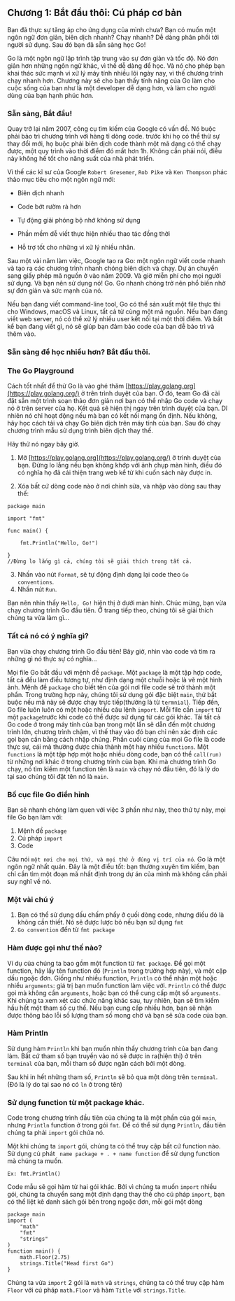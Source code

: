 ## Chương 1: Bắt đầu thôi: Cú pháp cơ bản

Bạn đã thực sự tăng áp cho ứng dụng của mình chưa? Bạn có muốn một ngôn ngữ đơn giản, biên dịch nhanh? Chạy nhanh? Dễ dàng phân phối tới người sử dụng. Sau đó bạn đã sẵn sàng học Go!

Go là một ngôn ngữ lập trình tập trung vào sự đơn giản và tốc độ. Nó đơn giản hơn những ngôn ngữ khác, vì thế dễ dàng để học. Và nó cho phép bạn khai thác sức mạnh vi xử lý máy tính nhiều lõi ngày nay, vì thế chương trình chạy nhanh hơn. Chương này sẽ cho bạn thấy tính năng của Go làm cho cuộc sống của bạn như là một developer dễ dạng hơn, và làm cho người dùng của bạn hạnh phúc hơn.

### Sẵn sàng, Bắt đầu!

Quay trở lại năm 2007, công cụ tìm kiếm của Google có vấn đề. Nó buộc phải bảo trì chương trình với hàng tỉ dòng code. trước khi họ có thể thử sự thay đổi mới, họ buộc phải biên dịch code thành một mã dạng có thể chạy được, một quy trình vào thời điểm đó mất hơn 1h. Không cần phải nói, điều này không hề tốt cho năng suất của nhà phát triển.

Vì thế các kĩ sư của Google `Robert Gresemer`, `Rob Pike` và `Ken Thompson` phác thảo mục tiêu cho một ngôn ngữ mới:

- Biên dịch nhanh

- Code bớt rườm rà hơn

- Tự động giải phóng bộ nhớ không sử dụng

- Phần mềm dễ viết thực hiện nhiều thao tác đồng thời

- Hỗ trợ tốt cho những vi xử lý nhiều nhân.

Sau một vài năm làm việc, Google tạo ra Go: một ngôn ngữ viết code nhanh và tạo ra các chương trình nhanh chóng biên dịch và chạy. Dự án chuyển sang giấy phép mã nguồn ở vào năm 2009. Và giờ miễn phí cho mọi người sử dụng. Và bạn nên sử dụng nó! Go. Go nhanh chóng trở nên phổ biến nhờ sự đơn giản và sức mạnh của nó.

Nếu bạn đang viết command-line tool, Go có thể sản xuất một file thực thi cho Windows, macOS và Linux, tất cả từ cùng một mã nguồn. Nếu bạn đang viết web server, nó có thể xử lý nhiều user kết nối tại một thời điểm. Và bất kể bạn đang viết gì, nó sẽ giúp bạn đảm bảo code của bạn dễ bảo trì và thêm vào.

### Sẵn sàng để học nhiều hơn? Bắt đầu thôi.

### The Go Playground

Cách tốt nhất để thử Go là vào ghé thăm [https://play.golang.org](https://play.golang.org/) ở trên trình duyệt của bạn. Ở đó, team Go đã cài đặt sẵn một trình soạn thảo đơn giản nơi bạn có thể nhập Go code và chạy nó ở trên server của họ. Kết quả sẽ hiện thị ngay trên trình duyệt của bạn. Dĩ nhiên nó chỉ hoạt động nếu mà bạn có kết nối mạng ổn định. Nếu không, hãy học cách tải và chạy Go biên dịch trên máy tính của bạn. Sau đó chạy chương trình mẫu sử dụng trình biên dịch thay thế.

Hãy thử nó ngay bây giờ.

1. Mở [https://play.golang.org](https://play.golang.org/) ở trình duyệt của bạn. Đừng lo lắng nếu bạn không khớp với ảnh chụp màn hình, điều đó có nghĩa họ đã cải thiện trang web kể từ khi cuốn sách này được in.

2. Xóa bất cứ dòng code nào ở nơi chỉnh sửa, và nhập vào dòng sau thay thế:

```
package main

import "fmt"

func main() {

    fmt.Println("Hello, Go!")

}
//Đừng lo lắng gì cả, chúng tôi sẽ giải thích trong tất cả.
```

3. Nhấn vào nút `Format`, sẽ tự động định dạng lại code theo `Go conventions`.
4. Nhấn nút `Run`.

Bạn nên nhìn thấy `Hello, Go!` hiện thị ở dưới màn hình. Chúc mừng, bạn vừa chạy chương trình Go đầu tiên.
Ở trang tiếp theo, chúng tôi sẽ giải thích chúng ta vừa làm gì...

### Tất cả nó có ý nghĩa gì?
Bạn vừa chạy chương trình Go đầu tiên! Bây giờ, nhìn vào code và tìm ra những gì nó thực sự có nghĩa...

Mọi file Go bắt đầu với mệnh đề `package`. Một `package` là một tập hợp code, tất cả đều làm điều tương tự, như định dạng một chuỗi hoặc là vẽ một hình ảnh. Mệnh đề `package` cho biết tên của gói nơi file code sẽ trở thành một phần. Trong trường hợp này, chúng tôi sử dụng gói đặc biệt `main`, thứ bắt buộc nếu mã này sẽ được chạy trực tiếp(thường là từ `termnial`).
Tiếp đến, Go file luôn luôn có một hoặc nhiều câu lệnh `import`. Mỗi file cần `import` từ một `package`trước khi code có thể được sử dụng từ các gói khác. Tải tất cả Go code ở trong máy tính của bạn trong một lần sẽ dẫn đến một chương trình lớn, chương trình chậm, vì thế thay vào đó bạn chỉ nên xác định các gọi bạn cần bằng cách nhập chúng.
Phần cuối cùng của mọi Go file là code thực sự, cái mà thường được chia thành một hay nhiều `functions`. Một `functions` là một tập hợp một hoặc nhiều dòng code, bạn có thể `call(run)` từ những nơi khác ở trong chương trình của bạn. Khi mà chương trình Go chạy, nó tìm kiếm một function tên là `main` và chạy nó đầu tiên, đó là lý do tại sao chúng tôi đặt tên nó là `main`.


### Bố cục file Go điển hỉnh
Bạn sẽ nhanh chóng làm quen với việc 3 phần như này, theo thứ tự này, mọi file Go bạn làm với:
1. Mệnh đề ``package``
2. Cú pháp ``import``
3. Code

Câu nói ``một nơi cho mọi thứ, và mọi thứ ở đúng vị trí của nó``. Go là một ngôn ngữ nhất quán. Đây là một điều tốt: bạn thường xuyên tìm kiếm,  bạn chỉ cần tìm một đoạn mã nhất định trong dự án của mình mà không cần phải suy nghĩ về nó.

### Một vài chú ý
1. Bạn có thể sử dụng dấu chấm phẩy ở cuối dòng code, nhưng điều đó là không cần thiết.
Nó sẽ được lược bỏ nếu bạn sử dụng ``fmt``
2. ``Go convention`` đến từ ``fmt package``

### Hàm được gọi như thế nào?
Ví dụ của chúng ta bao gồm một function từ ``fmt package``. Để gọi một function, hãy lấy tên function đó (``Println`` trong trường hợp này), và một cặp dấu ngoặc đơn.
Giống như nhiều function, ``Println`` có thể nhận một hoặc nhiều ``arguments``: giá trị bạn muốn function làm việc với.
``Println`` có thể được gọi mà không cần ``arguments``, hoặc bạn có thể cung cấp một số ``arguments``. Khi chúng ta xem xét các chức năng khác sau, tuy nhiên, bạn sẽ tìm kiếm hầu hết một tham số cụ thể. Nếu bạn cung cấp nhiều hơn, bạn sẽ nhận được thông báo lỗi số lượng tham số mong chờ và bạn sẽ sửa code của bạn.

### Hàm Println 
Sử dụng hàm ``Println`` khi bạn muốn nhìn thấy chương trình của bạn đang làm. Bất cứ tham số bạn truyền vào nó sẽ được in ra(hiện thị) ở trên ``terminal`` của bạn, mỗi tham số được ngăn cách bởi một dòng.

Sau khi in hết những tham số, ``Println`` sẽ bỏ qua một dòng trên ``terminal``. (Đó là lý do tại sao nó có ``ln`` ở trong tên)

### Sử dụng function từ một package khác.
Code trong chương trình đầu tiên của chúng ta là một phần của gói ``main``, nhưng ``Println`` function ở trong gói ``fmt``. Để có thể sử dụng ``Println``, đầu tiên chúng ta phải ``import`` gói chứa nó.

Một khi chúng ta ``import`` gói, chúng ta có thể truy cập bất cứ function nào. Sử dụng cú phát `` name package + . + name function`` để sử dụng function mà chúng ta muốn.
```
Ex: fmt.Println()
```
Code mẫu sẽ gọi hàm từ hai gói khác. Bởi vì chúng ta muốn ``import`` nhiều gói, chúng ta chuyển sang một định dạng thay thế cho cú pháp ``import``, bạn có thể liệt kê danh sách gói bên trong ngoặc đơn, mỗi gói một dòng
```
package main
import (
    "math"
    "fmt"
    "strings"
)
function main() {
    math.Floor(2.75)
    strings.Title("Head first Go")
}
```
Chúng ta vừa ``import`` 2 gói là ``math`` và ``strings``, chúng ta có thể truy cập hàm ``Floor`` với cú pháp ``math.Floor`` và hàm ``Title`` với ``strings.Title``.